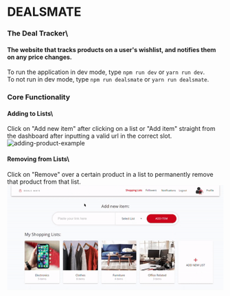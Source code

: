# DEALSMATE

### The Deal Tracker\
#### The website that tracks products on a user's wishlist, and notifies them on any price changes.

To run the application in dev mode, type `npm run dev` or `yarn run dev`.\
To not run in dev mode, type `npm run dealsmate` or `yarn run dealsmate`.

### Core Functionality

#### Adding to Lists\
Click on "Add new item" after clicking on a list or "Add item" straight from the dashboard after inputting
a valid url in the correct slot.
![adding-product-example](./readme_assets/add_item_from_list.gif)

#### Removing from Lists\
Click on "Remove" over a certain product in a list to permanently remove that product from that list.
![remove-product-example](./readme_assets/delete_product_example.gif)
